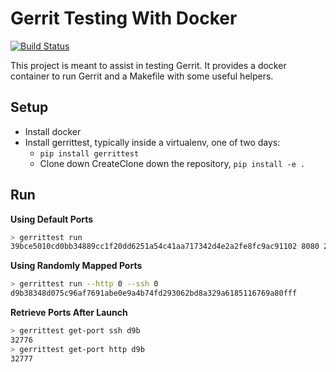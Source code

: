 # Gerrit Testing With  Docker

[![Build Status](https://travis-ci.org/opalmer/gerrittest.svg?branch=master)](https://travis-ci.org/opalmer/gerrittest)


This project is meant to assist in testing Gerrit. It provides a docker
container to run Gerrit and a Makefile with some useful helpers.

## Setup

* Install docker
* Install gerrittest, typically inside a virtualenv, one of two days:
  * `pip install gerrittest`
  * Clone down CreateClone down the repository, `pip install -e .` 


## Run

**Using Default Ports**
```bash
> gerrittest run
39bce5010cd0bb34889cc1f20dd6251a54c41aa717342d4e2a2fe8fc9ac91102 8080 29418
```

**Using Randomly Mapped Ports**

```bash
> gerrittest run --http 0 --ssh 0
d9b38348d075c96af7691abe0e9a4b74fd293062bd8a329a6185116769a80fff
```

**Retrieve Ports After Launch**

```bash
> gerrittest get-port ssh d9b
32776
> gerrittest get-port http d9b
32777
```